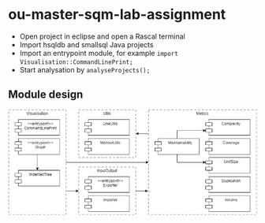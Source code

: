 # ou-master-sqm-lab-assignment

- Open project in eclipse and open a Rascal terminal
- Import hsqldb and smallsql Java projects
- Import an entrypoint module, for example `import Visualisation::CommandLinePrint;`
- Start analysation by `analyseProjects();`

## Module design
![Module design](documents/Modules.drawio.png)